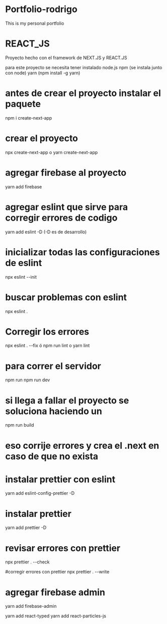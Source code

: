 # Portfolio-rodrigo
This is my personal portfolio
# REACT_JS
Proyecto hecho con el framework de NEXT.JS y REACT.JS 

para este proyecto se necesita tener instalado 
node.js
npm (se instala junto con node)
yarn  (npm install -g yarn)


# antes de crear el proyecto instalar el paquete 
npm i create-next-app

# crear el proyecto 
 npx create-next-app o yarn create-next-app

 # agregar firebase al proyecto 
 yarn add firebase

# agregar eslint que sirve para corregir errores de codigo
 yarn add eslint -D (-D es de desarrollo)

# inicializar todas las configuraciones de eslint
npx eslint --init

# buscar problemas con eslint 
npx eslint .

# Corregir los errores
npx eslint . --fix ó npm run lint o yarn lint

# para correr el servidor 
 npm run
 npm run dev

 # si llega a fallar el proyecto se soluciona haciendo un 
 npm run  build 

 # eso corrije errores y crea el .next en caso de que no exista


# instalar prettier con eslint 
yarn add eslint-config-prettier -D

# instalar prettier 
yarn add prettier -D

# revisar errores con prettier
npx prettier . --check

#corregir errores con prettier
npx prettier . --write

# agregar firebase admin
yarn add firebase-admin

yarn add react-typed
yarn add react-particles-js
